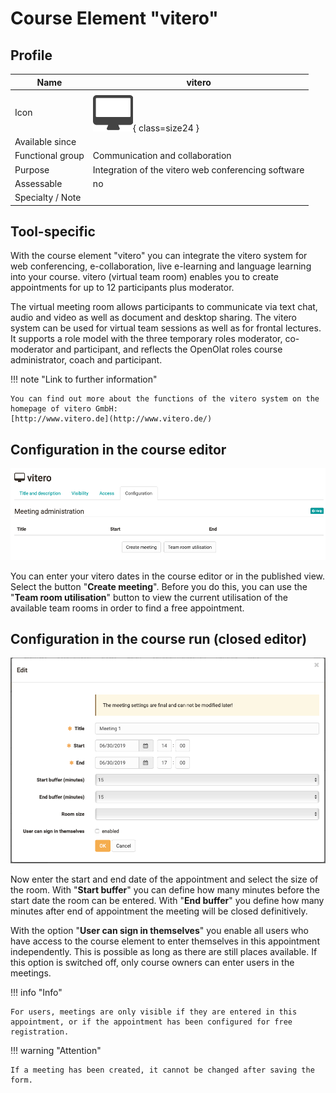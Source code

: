 # Course Element "vitero"


## Profile

Name | vitero
---------|----------
Icon | ![vitero Icon](assets/course_element_vitero_icon.png){ class=size24 }
Available since | 
Functional group | Communication and collaboration
Purpose | Integration of the vitero web conferencing software
Assessable | no
Specialty / Note |



## Tool-specific

With the course element "vitero" you can integrate the vitero system for web conferencing, e-collaboration, live e-learning and language learning into your course. vitero (virtual team room) enables you to create appointments for up to 12 participants plus moderator.

The virtual meeting room allows participants to communicate via text chat, audio and video as well as document and desktop sharing. The vitero system can be used for virtual team sessions as well as for frontal lectures. It supports a role model with the three temporary roles moderator, co-moderator and participant, and reflects the OpenOlat roles course administrator, coach and participant.  
  
!!! note "Link to further information"

    You can find out more about the functions of the vitero system on the homepage of vitero GmbH:  
    [http://www.vitero.de](http://www.vitero.de/)  
  
## Configuration in the course editor

![vitero_course_editor.png](assets/Vitero_EN.png)

You can enter your vitero dates in the course editor or in the published view. Select the button "**Create meeting**". Before you do this, you can use the "**Team room utilisation**" button to view the current utilisation of the available team rooms in order to find a free appointment. 
  
## Configuration in the course run (closed editor)

![vitero_course_run.png](assets/Vitero_1_EN.png)

Now enter the start and end date of the appointment and select the size of the room. With "**Start buffer**" you can define how many minutes before the start date the room can be entered. With "**End buffer**" you define how many minutes after end of appointment the meeting will be closed definitively.

With the option "**User can sign in themselves**" you enable all users who have access to the course element to enter themselves in this appointment independently. This is possible as long as there are still places available. If this option is switched off, only course owners can enter users in the meetings.

!!! info "Info"

    For users, meetings are only visible if they are entered in this appointment, or if the appointment has been configured for free registration.


!!! warning "Attention"

    If a meeting has been created, it cannot be changed after saving the form.

